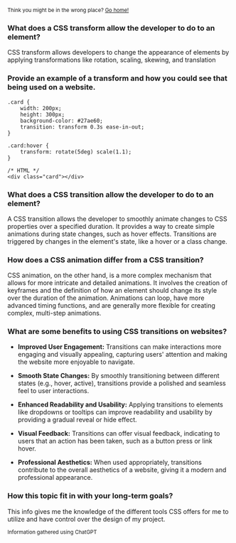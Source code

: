 <sub>Think you might be in the wrong place? [Go home!](../README.md)</sub>

### What does a CSS transform allow the developer to do to an element?

CSS transform allows developers to change the appearance of elements by applying transformations like rotation, scaling, skewing, and translation

### Provide an example of a transform and how you could see that being used on a website.

```
.card {
    width: 200px;
    height: 300px;
    background-color: #27ae60;
    transition: transform 0.3s ease-in-out;
}

.card:hover {
    transform: rotate(5deg) scale(1.1);
}

/* HTML */
<div class="card"></div>
```

### What does a CSS transition allow the developer to do to an element?

A CSS transition allows the developer to smoothly animate changes to CSS properties over a specified duration. It provides a way to create simple animations during state changes, such as hover effects. Transitions are triggered by changes in the element's state, like a hover or a class change.

### How does a CSS animation differ from a CSS transition?

CSS animation, on the other hand, is a more complex mechanism that allows for more intricate and detailed animations. It involves the creation of keyframes and the definition of how an element should change its style over the duration of the animation. Animations can loop, have more advanced timing functions, and are generally more flexible for creating complex, multi-step animations.


### What are some benefits to using CSS transitions on websites?

* __Improved User Engagement:__ Transitions can make interactions more engaging and visually appealing, capturing users' attention and making the website more enjoyable to navigate.

* __Smooth State Changes:__ By smoothly transitioning between different states (e.g., hover, active), transitions provide a polished and seamless feel to user interactions.

* __Enhanced Readability and Usability:__ Applying transitions to elements like dropdowns or tooltips can improve readability and usability by providing a gradual reveal or hide effect.

* __Visual Feedback:__ Transitions can offer visual feedback, indicating to users that an action has been taken, such as a button press or link hover.

* __Professional Aesthetics:__ When used appropriately, transitions contribute to the overall aesthetics of a website, giving it a modern and professional appearance.

### How this topic fit in with your long-term goals?

This info gives me the knowledge of the different tools CSS offers for me to utilize and have control over the design of my project.

<sub>Information gathered using ChatGPT</sub>